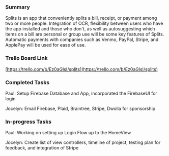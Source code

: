 ### Summary

Splits is an app that conveniently splits a bill, receipt, or payment among two or more people. Integration of OCR, flexibility between users who have the app installed and those who don't, as well as autosuggesting which items on a bill are personal or group use will be some key features of Splits. Automatic payments with companies such as Venmo, PayPal, Stripe, and ApplePay will be used for ease of use.

### Trello Board Link

[https://trello.com/b/Ez0aGlsI/splits](https://trello.com/b/Ez0aGlsI/splits)

### Completed Tasks

Paul: Setup Firebase Database and App, incorporated the FirebaseUI for login

Jocelyn: Email Firebase, Plaid, Braintree, Stripe, Dwolla for sponsorship

### In-progress Tasks

Paul: Working on setting up Login Flow up to the HomeView

Jocelyn: Create list of view controllers, timeline of project, testing plan for feedback, and integration of Stripe
